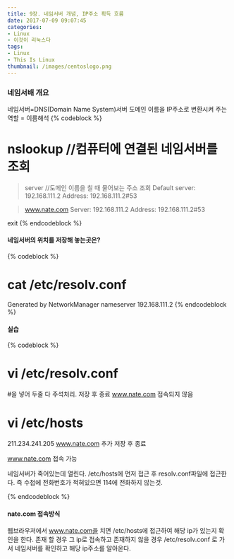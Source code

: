 ```yaml
---
title: 9장. 네임서버 개념, IP주소 획득 흐름
date: 2017-07-09 09:07:45
categories:
- Linux
- 이것이 리눅스다
tags:
- Linux
- This Is Linux
thumbnail: /images/centoslogo.png
---
```

### 네임서배 개요
네임서버=DNS(Domain Name System)서버
도메인 이름을 IP주소로 변환시켜 주는 역할 = 이름해석
{% codeblock %}
# nslookup    //컴퓨터에 연결된 네임서버를 조회
> server    //도메인 이름을 칠 때 물어보는 주소 조회
Default server: 192.168.111.2
Address: 192.168.111.2#53

> www.nate.com
Server:		192.168.111.2
Address:	192.168.111.2#53

exit
{% endcodeblock %}
#### 네임서버의 위치를 저장해 놓는곳은?
{% codeblock %}
# cat /etc/resolv.conf
Generated by NetworkManager
nameserver 192.168.111.2
{% endcodeblock %}


#### 실습
{% codeblock %}
# vi /etc/resolv.conf
#을 넣어 두줄 다 주석처리.
저장 후 종료
www.nate.com 접속되지 않음

# vi /etc/hosts
211.234.241.205    www.nate.com 추가
저장 후 종료

www.nate.com 접속 가능

네임서버가 죽어있는데 열린다. /etc/hosts에 먼저 접근 후
resolv.conf파일에 접근한다.
즉 수첩에 전화번호가 적혀있으면 114에 전화하지 않는것.

{% endcodeblock %}

#### nate.com 접속방식  
웹브라우저에서 www.nate.com을 치면 /etc/hosts에 접근하여 해당 ip가 있는지 확인을 한다. 존재 할 경우 그 ip로 접속하고 존재하지 않을 경우 /etc/resolv.conf 로 가서 네임서버를 확인하고 해당 ip주소를 알아온다.
